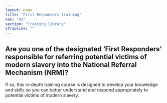 ```yaml
---
layout: page
title: "First Responders training"
nav: "no"
section: "Training library"
strapline: ""
---
```


## Are you one of the designated ‘First Responders’ responsible for referring potential victims of modern slavery into the National Referral Mechanism (NRM)?

If so, this in-depth training course is designed to develop your knowledge and skills so you can better understand and respond appropriately to potential victims of modern slavery.